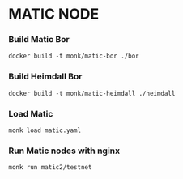 # MATIC NODE

### Build Matic Bor
```
docker build -t monk/matic-bor ./bor
```

### Build Heimdall Bor
```
docker build -t monk/matic-heimdall ./heimdall
```

### Load Matic
```
monk load matic.yaml
```

### Run Matic nodes with nginx
```
monk run matic2/testnet
```

